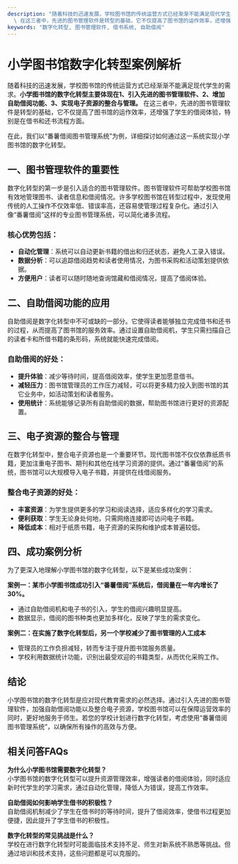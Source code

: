 ```yaml
---
description: "随着科技的迅速发展，学校图书馆的传统运营方式已经渐渐不能满足现代学生的需求。**小学图书馆的数字化转型主要体现在1、引入先进的图书管理软件、2、增加自助借阅功能、3、实现电子资源的整合与管理。**\
  \ 在这三者中，先进的图书管理软件是转型的基础，它不仅提高了图书馆的运作效率，还增强了学生的借阅体验，特别是在借书和还书流程方面。"
keywords: "数字化转型, 图书管理软件, 借书系统, 自助借阅"
---
```

# 小学图书馆数字化转型案例解析  

  

随着科技的迅速发展，学校图书馆的传统运营方式已经渐渐不能满足现代学生的需求。**小学图书馆的数字化转型主要体现在1、引入先进的图书管理软件、2、增加自助借阅功能、3、实现电子资源的整合与管理。** 在这三者中，先进的图书管理软件是转型的基础，它不仅提高了图书馆的运作效率，还增强了学生的借阅体验，特别是在借书和还书流程方面。

在此，我们以“番薯借阅图书管理系统”为例，详细探讨如何通过这一系统实现小学图书馆的数字化转型。

## **一、图书管理软件的重要性**  

数字化转型的第一步是引入适合的图书管理软件。图书管理软件可帮助学校图书馆有效地管理图书、读者信息和借阅情况。许多学校图书馆在转型过程中，发现使用传统的人工操作不仅效率低、错误率高，还容易使管理过程复杂化。通过引入像“番薯借阅”这样的专业图书管理系统，可以简化诸多流程。

### 核心优势包括：
- **自动化管理**：系统可以自动更新书籍的借出和归还状态，避免人工录入错误。
- **数据分析**：可以追踪借阅趋势和读者使用情况，为图书采购和活动策划提供依据。
- **方便用户**：读者可以随时随地查询馆藏和借阅情况，提高了借阅体验。

## **二、自助借阅功能的应用**  

自助借阅是数字化转型中不可或缺的一部分。它使得读者能够独立完成借书和还书的过程，从而提高了图书馆的服务效率。通过设置自助借阅机，学生只需扫描自己的读者卡和所借书籍的条形码，系统就能快速完成借阅。

### 自助借阅的好处：
- **提升体验**：减少等待时间，提高借阅效率，使学生更加愿意借书。
- **减轻压力**：图书馆管理员的工作压力减轻，可以将更多精力投入到图书馆的其它业务中，如活动策划和读者服务。
- **使用统计**：系统能够记录所有自助借阅的数据，帮助图书馆进行更好的资源配置。

## **三、电子资源的整合与管理**  

在数字化转型中，整合电子资源也是一个重要环节。现代图书馆不仅仅依靠纸质书籍，更加注重电子图书、期刊和其他在线学习资源的提供。通过“番薯借阅”的系统，图书馆可以大规模导入电子书籍，并提供在线借阅服务。

### 整合电子资源的好处：
- **丰富资源**：为学生提供更多的学习和阅读选择，适应多样化的学习需求。
- **便利获取**：学生无论身处何地，只需网络连接即可访问电子书籍。
- **降低成本**：相对于纸质书籍，电子资源的采购和维护成本普遍较低。

## **四、成功案例分析**  

为了更深入地理解小学图书馆的数字化转型，以下是某些成功案例：

**案例一：某市小学图书馆成功引入“番薯借阅”系统后，借阅量在一年内增长了30%。**
- 通过自助借阅机和电子书的引入，学生的借阅兴趣明显提高。
- 数据显示，借阅的图书种类也更加多样化，反映了学生的需求变化。

**案例二：在实施了数字化转型后，另一个学校减少了图书管理的人工成本**
- 管理员的工作负担减轻，转而专注于提升图书馆服务质量。
- 学校利用数据统计功能，识别出最受欢迎的书籍类型，从而优化采购工作。

## **结论**  

小学图书馆的数字化转型是应对现代教育需求的必然选择。通过引入先进的图书管理软件，加强自助借阅功能以及整合电子资源，学校图书馆可以在保障运营效率的同时，更好地服务于师生。若您的学校计划进行数字化转型，考虑使用“番薯借阅图书管理系统”，以确保所有操作的高效与方便。    

## 相关问答FAQs  

**为什么小学图书馆需要数字化转型？**  
小学图书馆的数字化转型可以提升资源管理效率，增强读者的借阅体验，同时适应新时代学生的学习需求，通过自动化管理，降低人为错误，提高工作效率。

**自助借阅如何影响学生借书的积极性？**  
自助借阅机制减少了学生在借书时的等待时间，提升了借阅效率，使借书过程更加便捷，因此提升了学生借书的积极性。

**数字化转型的常见挑战是什么？**  
学校在进行数字化转型时可能面临技术支持不足、师生对新系统不熟悉等挑战。但通过培训和技术支持，这些问题都是可以克服的。
